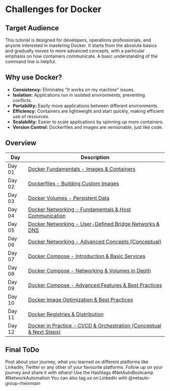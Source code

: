 # Challenges for Docker

## Target Audience

This tutorial is designed for developers, operations professionals, and anyone interested in mastering Docker. It starts from the absolute basics and gradually moves to more advanced concepts, with a particular emphasis on how containers communicate. A basic understanding of the command line is helpful.


## **Why use Docker?**

* **Consistency:** Eliminates "It works on my machine" issues.
* **Isolation:** Applications run in isolated environments, preventing conflicts.
* **Portability:** Easily move applications between different environments.
* **Efficiency:** Containers are lightweight and start quickly, making efficient use of resources.
* **Scalability:** Easier to scale applications by spinning up more containers.
* **Version Control:** Dockerfiles and images are versionable, just like code.

## Overview
| Day | Description |
| ----- | ----- |
| Day 01 | [Docker Fundamentals - Images & Containers](/Topics/Containerization/Docker/Challenges/Day-01.md) |
| Day 02 | [Dockerfiles - Building Custom Images](/Topics/Containerization/Docker/Challenges/Day-02.md) |
| Day 03 | [Docker Volumes - Persistent Data](/Topics/Containerization/Docker/Challenges/Day-03.md) |
| Day 04 | [Docker Networking - Fundamentals & Host Communication](/Topics/Containerization/Docker/Challenges/Day-04.md) |
| Day 05 | [Docker Networking - User-Defined Bridge Networks & DNS](/Topics/Containerization/Docker/Challenges/Day-05.md) |
| Day 06 | [Docker Networking - Advanced Concepts (Conceptual)](/Topics/Containerization/Docker/Challenges/Day-06.md) |
| Day 07 | [Docker Compose - Introduction & Basic Services](/Topics/Containerization/Docker/Challenges/Day-07.md) |
| Day 08 | [Docker Compose - Networking & Volumes in Depth](/Topics/Containerization/Docker/Challenges/Day-08.md) |
| Day 09 | [Docker Compose - Advanced Features & Best Practices](/Topics/Containerization/Docker/Challenges/Day-09.md) |
| Day 10 | [Docker Image Optimization & Best Practices](/Topics/Containerization/Docker/Challenges/Day-10.md) |
| Day 11 | [Docker Registries & Distribution](/Topics/Containerization/Docker/Challenges/Day-11.md) |
| Day 12 | [Docker in Practice - CI/CD & Orchestration (Conceptual & Next Steps)](/Topics/Containerization/Docker/Challenges/Day-12.md) |

## Final ToDo

Post about your journey, what you learned on different platforms like LinkedIn, Twitter or any other of your favourite platforms. Follow up on your journey and share it with others! Use the Hashtags #NetAutoBootcamp #NetworkAutomation
You can also tag us on LinkedIn with @netauto-group-rheinmain